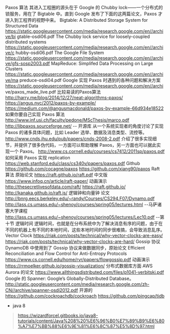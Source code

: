 Paxos 算法
其进入工程圈的源头在于 Google 的 Chubby lock——一个分布式的锁服务，用在了 Bigtable 中。直到 Google 发布了下面的这两篇论文，Paxos 才进入到工程界的视野中来。
Bigtable: A Distributed Storage System for Structured Data
https://static.googleusercontent.com/media/research.google.com/en//archive/bi
gtable-osdi06.pdf
The Chubby lock service for loosely-coupled distributed systems
https://static.googleusercontent.com/media/research.google.com/en//archive/c
hubby-osdi06.pdf
The Google File System
https://static.googleusercontent.com/media/research.google.com/en//archive/gfs-sosp2003.pdf
MapReduce: Simplifed Data Processing on Large Clusters
https://static.googleusercontent.com/media/research.google.com/en//archive/ma
preduce-osdi04.pdf
Google 实现 Paxos 时遇到的各种问题和解决方案
https://static.googleusercontent.com/media/research.google.com/en//archi
ve/paxos_made_live.pdf
比较易读的Paxos算法
http://harry.me/blog/2014/12/27/neat-algorithms-paxos/
https://angus.nyc/2012/paxos-by-example/
https://medium.com/@angusmacdonald/paxos-by-example-66d934e18522
如果你要自己实现 Paxos 算法	
http://www.inf.usi.ch/faculty/pedone/MScThesis/marco.pdf 	
http://libpaxos.sourceforge.net/ -- 开源库
从一个系统实现者的角度讨论了实现 Paxos 的诸多具体问题，比如 Leader 选举、数据及消息类型、流控等。
http://www.cnds.jhu.edu/pub/papers/cnds-2008-2.pdf
介绍了很多实现细节，并提供了很多伪代码，一方面可以帮助理解 Paxos，另一方面也可以据此实现一个 Paxos。
http://www.cs.cornell.edu/courses/cs7412/2011sp/paxos.pdf
如何采用 Paxos 实现 replication
https://web.stanford.edu/class/cs340v/papers/paxos.pdf
Github
https://github.com/cocagne/paxos
https://github.com/xiang90/paxos
Raft 算法
原始论文
https://raft.github.io/raft.pdf
中文版
https://www.infoq.cn/article/raft-paper/
动画演示
http://thesecretlivesofdata.com/raft/
https://raft.github.io/
http://kanaka.github.io/raft.js/
逻辑钟和向量钟
论文
http://bnrg.eecs.berkeley.edu/~randy/Courses/CS294.F07/Dynamo.pdf
http://lass.cs.umass.edu/~shenoy/courses/spring05/lectures.html --马萨诸塞大学课程
http://lass.cs.umass.edu/~shenoy/courses/spring05/lectures/Lec10.pdf --第十节
逻辑时间
逻辑时间，也就是在分布系统中为了解决消息有序的问题，由于在不同的机器上有不同的本地时间，这些本地时间的同步很难搞，会导致消息乱序。
Vector Clock
https://riak.com/posts/technical/why-vector-clocks-are-easy/
https://riak.com/posts/technical/why-vector-clocks-are-hard/
Gossip 协议
DynamoDB 中使用到了 Gossip 协议来做数据同步，原始论文
Efficient Reconciliation and Flow Control for Anti-Entropy Protocols https://www.cs.cornell.edu/home/rvr/papers/flowgossip.pdf
动画演示
https://rrmoelker.github.io/gossip-visualization/
分布式数据库方面
AWS Aurora 的论文
https://www.allthingsdistributed.com/files/p1041-verbitski.pdf
Google 的 Spanner: Google’s Globally-Distributed Database。
http://static.googleusercontent.com/media/research.google.com/zh-CN//archive/spanner-osdi2012.pdf
开源的
https://github.com/cockroachdb/cockroach
https://github.com/pingcap/tidb
* java 8
> https://wizardforcel.gitbooks.io/java8-tutorials/content/Java%208%20%E6%96%B0%E7%89%B9%E6%80%A7%E7%BB%88%E6%9E%81%E6%8C%87%E5%8D%97.html
